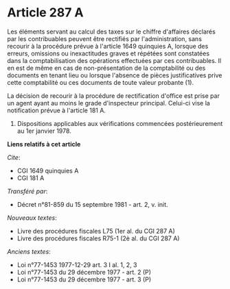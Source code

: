 # Article 287 A

Les éléments servant au calcul des taxes sur le chiffre d'affaires déclarés par les contribuables peuvent être rectifiés par
l'administration, sans recourir à la procédure prévue à l'article 1649 quinquies A, lorsque des erreurs, omissions ou
inexactitudes graves et répétées sont constatées dans la comptabilisation des opérations effectuées par ces contribuables. Il
en est de même en cas de non-présentation de la comptabilité ou des documents en tenant lieu ou lorsque l'absence de pièces
justificatives prive cette comptabilité ou ces documents de toute valeur probante (1).

La décision de recourir à la procédure de rectification d'office est prise par un agent ayant au moins le grade d'inspecteur
principal. Celui-ci vise la notification prévue à l'article 181 A.

1) Dispositions applicables aux vérifications commencées postérieurement au 1er janvier 1978.

**Liens relatifs à cet article**

_Cite_:

  - CGI 1649 quinquies A
  - CGI 181 A

_Transféré par_:

  - Décret n°81-859 du 15 septembre 1981 - art. 2, v. init.

_Nouveaux textes_:

  - Livre des procédures fiscales L75 (1er al. du CGI 287 A)
  - Livre des procédures fiscales R75-1 (2è al. du CGI 287 A)

_Anciens textes_:

  - Loi n°77-1453 1977-12-29 art. 3 I al. 1, 2, 3
  - Loi n°77-1453 du 29 décembre 1977 - art. 2 (P)
  - Loi n°77-1453 du 29 décembre 1977 - art. 3 (P)
